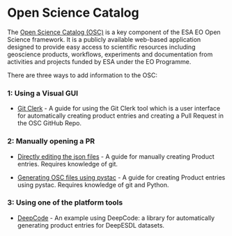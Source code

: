# Open Science Catalog

The [Open Science Catalog (OSC)](https://opensciencedata.esa.int/) is a key component of the ESA EO Open Science framework. It is a publicly available web-based application designed to provide easy access to scientific resources including geoscience products, workflows, experiments and documentation from activities and projects funded by ESA under the EO Programme. 


There are three ways to add information to the OSC:

### 1: Using a Visual GUI

- [Git Clerk](./git_clerk_example.md) - A guide for using the Git Clerk tool which is a user interface for automatically creating product entries and creating a Pull Request in the OSC GitHub Repo.

### 2: Manually opening a PR
- [Directly editing the json files](./osc_pr_manual.ipynb) - A guide for manually creating Product entries. Requires knowledge of git.

- [Generating OSC files using pystac](./osc_pr_pystac.ipynb) - A guide for creating Product entries using pystac. Requires knowledge of git and Python.

### 3: Using one of the platform tools
- [DeepCode](./deepcode_example.md) - An example using DeepCode: a library for automatically generating product entries for DeepESDL datasets.
